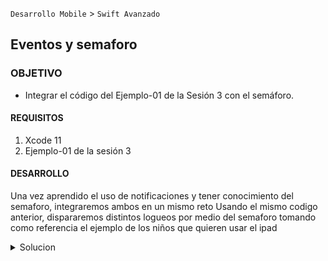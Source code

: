  
`Desarrollo Mobile` > `Swift Avanzado`

## Eventos y semaforo

### OBJETIVO 

- Integrar el código del Ejemplo-01 de la Sesión 3 con el semáforo.

#### REQUISITOS 

1. Xcode 11
2. Ejemplo-01 de la sesión 3

#### DESARROLLO

Una vez aprendido el uso de notificaciones y tener conocimiento del semaforo, integraremos ambos en un mismo reto
Usando el mismo codigo anterior, dispararemos distintos logueos por medio del semaforo tomando como referencia el ejemplo de los niños que quieren usar el ipad


<details>
	<summary>Solucion</summary>
	<p> La solución es simple, a nuestro Ejemplo 1 de la sesión 3 aprovecharemos lo ya construido invocando con el semaforo con distintos datos para el logueo</p>
	<br>
	<p>Aqui elcodigo nuevo</p>
	![](2.png)
	
	
</details> 

